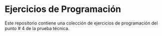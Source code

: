 # Ejercicios de Programación
Este repositorio contiene una colección de ejercicios de programación del punto # 4 de la prueba técnica.
